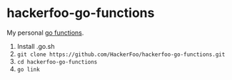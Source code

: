 # hackerfoo-go-functions

My personal [go functions](https://github.com/HackerFoo/.go.sh).

1. Install .go.sh
2. `git clone https://github.com/HackerFoo/hackerfoo-go-functions.git`
3. `cd hackerfoo-go-functions`
4. `go link`
